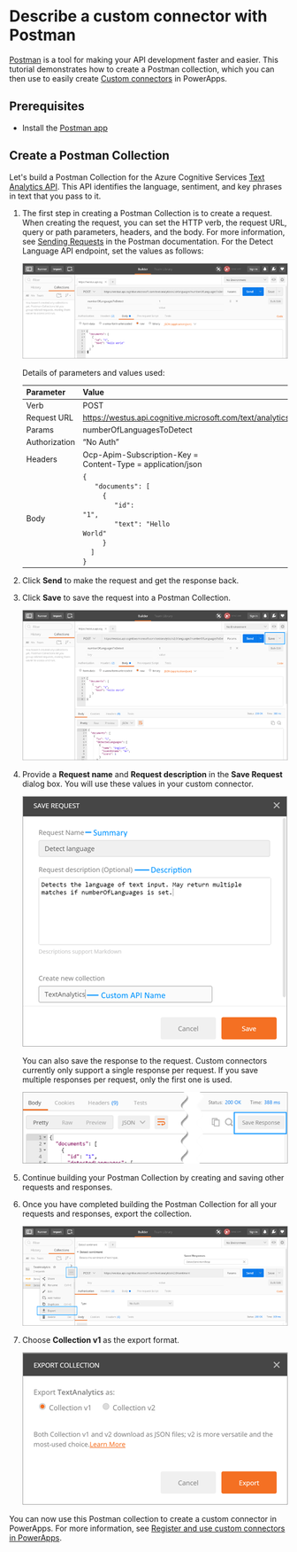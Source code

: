 <properties
	pageTitle="Describe a custom connector with Postman | Microsoft PowerApps"
	description="Create a Postman Collection for registering custom connectors"
	services=""
    suite="powerapps"
	documentationCenter=""
	authors="archnair"
	manager="anneta"
	editor=""/>

<tags
   ms.service="powerapps"
   ms.devlang="na"
   ms.topic="article"
   ms.tgt_pltfrm="na"
   ms.workload="na"
   ms.date="04/28/2017"
   ms.author="archanan"/>

# Describe a custom connector with Postman

[Postman](https://www.getpostman.com/) is a tool for making your API development faster and easier. This tutorial demonstrates how to create a Postman collection, which you can then use to easily create [Custom connectors](register-custom-api.md) in PowerApps.


## Prerequisites

- Install the [Postman app](https://www.getpostman.com/apps)


## Create a Postman Collection

Let's build a Postman Collection for the Azure Cognitive Services [Text Analytics API](https://www.microsoft.com/cognitive-services/en-us/text-analytics-api). This API identifies the language, sentiment, and key phrases in text that you pass to it.

1. The first step in creating a Postman Collection is to create a request. When creating the request, you can set the HTTP verb, the request URL, query or path parameters, headers, and the body. For more information, see [Sending Requests](https://www.getpostman.com/docs/requests) in the Postman documentation. For the Detect Language API endpoint, set the values as follows:

    ![Postman request](./media/postman-collection/request.png)

    Details of parameters and values used:

    | Parameter     | Value                                                                                |
    |---------------|--------------------------------------------------------------------------------------|
    | Verb          |  POST                                                                                |
    | Request URL   | https://westus.api.cognitive.microsoft.com/text/analytics/v2.0/languages             |
    | Params        | numberOfLanguagesToDetect                                                            |
    | Authorization | “No Auth”                                                                            |
    | Headers       |  Ocp-Apim-Subscription-Key = <your subscription key> <br/>Content-Type = application/json |
    | Body          |	<code>{<br/>&nbsp;&nbsp;&nbsp;"documents": [<br/>&nbsp;&nbsp;&nbsp;&nbsp;&nbsp;{<br/>&nbsp;&nbsp;&nbsp;&nbsp;&nbsp;&nbsp;&nbsp;&nbsp;"id": "1",<br/>&nbsp;&nbsp;&nbsp;&nbsp;&nbsp;&nbsp;&nbsp;&nbsp;"text": "Hello World"<br/>&nbsp;&nbsp;&nbsp;&nbsp;&nbsp;}<br/>&nbsp;&nbsp;]<br/>}<code>|

2. Click **Send** to make the request and get the response back.

3. Click **Save** to save the request into a Postman Collection.

    ![Postman response](./media/postman-collection/request-response-save.png)

4. Provide a **Request name** and **Request description** in the **Save Request** dialog box. You will use these values in your custom connector.

    ![Postman Save Collection](./media/postman-collection/save-request-note.png)

    You can also save the response to the request. Custom connectors currently only support a single response per request. If you save multiple responses per request, only the first one is used.

    ![Postman Save Response](./media/postman-collection/save-response.png)

5. Continue building your Postman Collection by creating and saving other requests and responses.

6. Once you have completed building the Postman Collection for all your requests and responses, export the collection.

    ![Postman Export](./media/postman-collection/export.png)

7. Choose **Collection v1** as the export format.

    ![Postman Export](./media/postman-collection/export2.png)

You can now use this Postman collection to create a custom connector in PowerApps. For more information, see [Register and use custom connectors in PowerApps](register-custom-api.md). 
